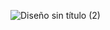 

![Diseño sin título (2)](https://user-images.githubusercontent.com/67286095/140614966-efad73b6-bf14-47e4-b42c-bb4c16d82c9a.jpg)



